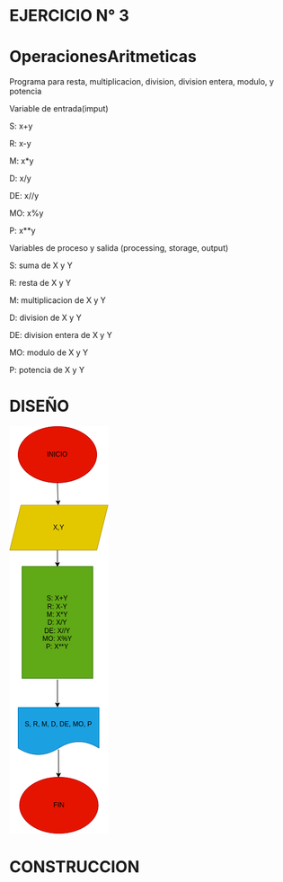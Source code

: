 # EJERCICIO N° 3

# OperacionesAritmeticas

Programa para resta, multiplicacion, division, division entera, modulo, y potencia

Variable de entrada(imput)

S: x+y

R: x-y

M: x*y

D: x/y

DE: x//y

MO: x%y

P: x**y

Variables de proceso y salida (processing, storage, output)

S: suma de X y Y

R: resta de X y Y

M: multiplicacion de X y Y

D: division de X y Y

DE: division entera de X y Y

MO: modulo de X y Y

P: potencia de X y Y

# DISEÑO

![Diagrama de flujo](diagrama.png "Diagrama de flujo")

# CONSTRUCCION